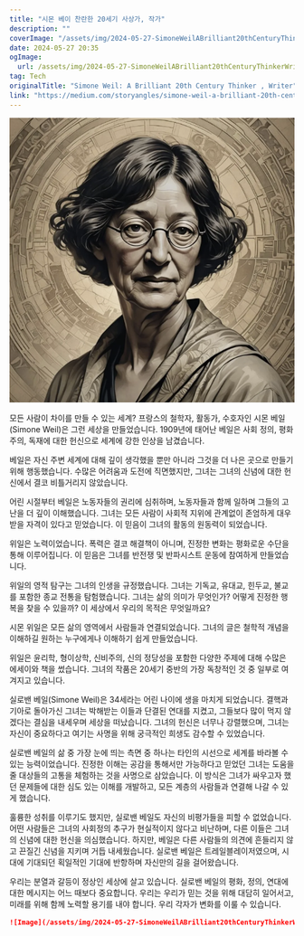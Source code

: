 ```yaml
---
title: "시몬 베이 찬란한 20세기 사상가, 작가"
description: ""
coverImage: "/assets/img/2024-05-27-SimoneWeilABrilliant20thCenturyThinkerWriter_0.png"
date: 2024-05-27 20:35
ogImage: 
  url: /assets/img/2024-05-27-SimoneWeilABrilliant20thCenturyThinkerWriter_0.png
tag: Tech
originalTitle: "Simone Weil: A Brilliant 20th Century Thinker , Writer"
link: "https://medium.com/storyangles/simone-weil-a-brilliant-20th-century-thinker-writer-488f83630cdd"
---
```



![사진](/assets/img/2024-05-27-SimoneWeilABrilliant20thCenturyThinkerWriter_0.png)

모든 사람이 차이를 만들 수 있는 세계? 프랑스의 철학자, 활동가, 수호자인 시몬 베일(Simone Weil)은 그런 세상을 만들었습니다. 1909년에 태어난 베일은 사회 정의, 평화주의, 독재에 대한 헌신으로 세계에 강한 인상을 남겼습니다.

베일은 자신 주변 세계에 대해 깊이 생각했을 뿐만 아니라 그것을 더 나은 곳으로 만들기 위해 행동했습니다. 수많은 어려움과 도전에 직면했지만, 그녀는 그녀의 신념에 대한 헌신에서 결코 비틀거리지 않았습니다.

어린 시절부터 베일은 노동자들의 권리에 심취하며, 노동자들과 함께 일하며 그들의 고난을 더 깊이 이해했습니다. 그녀는 모든 사람이 사회적 지위에 관계없이 존엄하게 대우받을 자격이 있다고 믿었습니다. 이 믿음이 그녀의 활동의 원동력이 되었습니다.

<div class="content-ad"></div>

위일은 노력이었습니다. 폭력은 결코 해결책이 아니며, 진정한 변화는 평화로운 수단을 통해 이루어집니다. 이 믿음은 그녀를 반전쟁 및 반파시스트 운동에 참여하게 만들었습니다.

위일의 영적 탐구는 그녀의 인생을 규정했습니다. 그녀는 기독교, 유대교, 힌두교, 불교를 포함한 종교 전통을 탐험했습니다. 그녀는 삶의 의미가 무엇인가? 어떻게 진정한 행복을 찾을 수 있을까? 이 세상에서 우리의 목적은 무엇일까요?

시몬 위일은 모든 삶의 영역에서 사람들과 연결되었습니다. 그녀의 글은 철학적 개념을 이해하길 원하는 누구에게나 이해하기 쉽게 만들었습니다.

위일은 윤리학, 형이상학, 신비주의, 신의 정당성을 포함한 다양한 주제에 대해 수많은 에세이와 책을 썼습니다. 그녀의 작품은 20세기 중반의 가장 독창적인 것 중 일부로 여겨지고 있습니다.

<div class="content-ad"></div>

실로밴 베일(Simone Weil)은 34세라는 어린 나이에 생을 마치게 되었습니다. 결핵과 기아로 돌아가신 그녀는 박해받는 이들과 단결된 연대를 지켰고, 그들보다 많이 먹지 않겠다는 결심을 내세우며 세상을 떠났습니다. 그녀의 헌신은 너무나 강렬했으며, 그녀는 자신이 중요하다고 여기는 사명을 위해 궁극적인 희생도 감수할 수 있었습니다.

실로밴 베일의 삶 중 가장 눈에 띄는 측면 중 하나는 타인의 시선으로 세계를 바라볼 수 있는 능력이었습니다. 진정한 이해는 공감을 통해서만 가능하다고 믿었던 그녀는 도움을 줄 대상들의 고통을 체험하는 것을 사명으로 삼았습니다. 이 방식은 그녀가 싸우고자 했던 문제들에 대한 심도 있는 이해를 개발하고, 모든 계층의 사람들과 연결해 나갈 수 있게 했습니다.

훌륭한 성취를 이루기도 했지만, 실로밴 베일도 자신의 비평가들을 피할 수 없었습니다. 어떤 사람들은 그녀의 사회정의 추구가 현실적이지 않다고 비난하며, 다른 이들은 그녀의 신념에 대한 헌신을 의심했습니다. 하지만, 베일은 다른 사람들의 의견에 흔들리지 않고 끈질긴 신념을 지키며 거듭 내세웠습니다. 실로밴 베일은 트레일블레이저였으며, 시대에 기대되던 획일적인 기대에 반항하며 자신만의 길을 걸어왔습니다.

우리는 분열과 갈등이 정상인 세상에 살고 있습니다. 실로밴 베일의 평화, 정의, 연대에 대한 메시지는 어느 때보다 중요합니다. 우리는 우리가 믿는 것을 위해 대담히 일어서고, 미래를 위해 함께 노력할 용기를 내야 합니다. 우리 각자가 변화를 이룰 수 있습니다.

<div class="content-ad"></div>

```markdown
![Image](/assets/img/2024-05-27-SimoneWeilABrilliant20thCenturyThinkerWriter_1.png)
```